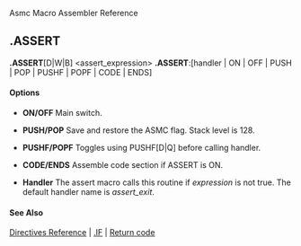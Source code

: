 Asmc Macro Assembler Reference

## .ASSERT

**.ASSERT**[D|W|B] <assert_expression>
**.ASSERT**:[handler | ON | OFF | PUSH | POP | PUSHF | POPF | CODE | ENDS]


#### Options

- **ON/OFF**
Main switch.

- **PUSH/POP**
Save and restore the ASMC flag. Stack level is 128.

- **PUSHF/POPF**
Toggles using PUSHF[D|Q] before calling handler.

- **CODE/ENDS**
Assemble code section if ASSERT is ON.

- **Handler**
The assert macro calls this routine if _expression_ is not true. The default handler name is _assert_exit_.

#### See Also

[Directives Reference](readme.md) | [.IF](dot_if.md) | [Return code](return.md)
